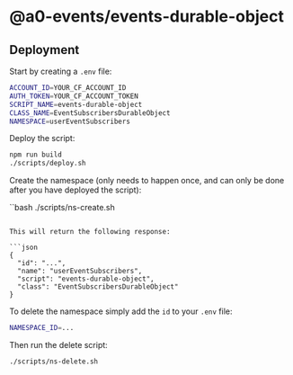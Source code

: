 # @a0-events/events-durable-object

## Deployment

Start by creating a `.env` file:

```bash
ACCOUNT_ID=YOUR_CF_ACCOUNT_ID
AUTH_TOKEN=YOUR_CF_ACCOUNT_TOKEN
SCRIPT_NAME=events-durable-object
CLASS_NAME=EventSubscribersDurableObject
NAMESPACE=userEventSubscribers
```

Deploy the script:

```bash
npm run build
./scripts/deploy.sh
```

Create the namespace (only needs to happen once, and can only be done after you have deployed the script):

``bash
./scripts/ns-create.sh

````

This will return the following response:

```json
{
  "id": "...",
  "name": "userEventSubscribers",
  "script": "events-durable-object",
  "class": "EventSubscribersDurableObject"
}
````

To delete the namespace simply add the `id` to your `.env` file:

```bash
NAMESPACE_ID=...
```

Then run the delete script:

```bash
./scripts/ns-delete.sh
```
